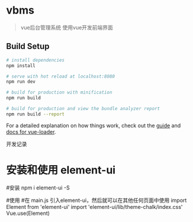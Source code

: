 # vbms

> vue后台管理系统
使用vue开发前端界面

## Build Setup

``` bash
# install dependencies
npm install

# serve with hot reload at localhost:8080
npm run dev

# build for production with minification
npm run build

# build for production and view the bundle analyzer report
npm run build --report
```

For a detailed explanation on how things work, check out the [guide](http://vuejs-templates.github.io/webpack/) and [docs for vue-loader](http://vuejs.github.io/vue-loader).

开发记录

# 安装和使用 element-ui

#安装
npm i element-ui -S

#使用
#在 main.js 引入element-ui，然后就可以在其他任何页面中使用
import Element from 'element-ui'
import 'element-ui/lib/theme-chalk/index.css'
Vue.use(Element)




